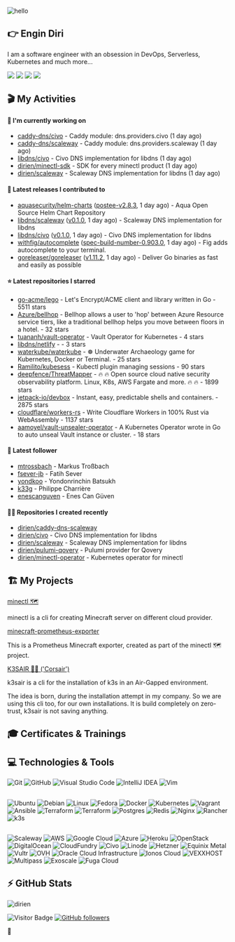 ![hello](https://media.giphy.com/media/3ornk57KwDXf81rjWM/giphy.gif)

## 👉 Engin Diri

I am a software engineer with an obsession in DevOps, Serverless, Kubernetes and much more...

[![](https://img.shields.io/badge/-@__ediri-%231DA1F2?style=for-the-badge&logo=twitter&logoColor=ffffff)](https://twitter.com/_ediri)
[![](https://img.shields.io/badge/-@dirien-%23181717?style=for-the-badge&logo=github)](https://github.com/dirien)
[![](https://img.shields.io/badge/-@__ediri-E4405F?style=for-the-badge&logo=instagram&logoColor=white)](https://www.instagram.com/_ediri/)
[![](https://img.shields.io/badge/dirien-003366?style=for-the-badge&logo=linuxfoundation&logoColor=white)](https://openprofile.dev/profile/dirien)

## 🎬 My Activities

#### 👷 I'm currently working on

- [caddy-dns/civo](https://github.com/caddy-dns/civo) - Caddy module: dns.providers.civo (1 day ago)
- [caddy-dns/scaleway](https://github.com/caddy-dns/scaleway) - Caddy module: dns.providers.scaleway (1 day ago)
- [libdns/civo](https://github.com/libdns/civo) - Civo DNS implementation for libdns (1 day ago)
- [dirien/minectl-sdk](https://github.com/dirien/minectl-sdk) - SDK for every minectl product (1 day ago)
- [dirien/scaleway](https://github.com/dirien/scaleway) - Scaleway DNS implementation for libdns (1 day ago)

#### 🚀 Latest releases I contributed to

- [aquasecurity/helm-charts](https://github.com/aquasecurity/helm-charts) ([postee-v2.8.3](https://github.com/aquasecurity/helm-charts/releases/tag/postee-v2.8.3), 1 day ago) - Aqua Open Source Helm Chart Repository
- [libdns/scaleway](https://github.com/libdns/scaleway) ([v0.1.0](https://github.com/libdns/scaleway/releases/tag/v0.1.0), 1 day ago) - Scaleway DNS implementation for libdns
- [libdns/civo](https://github.com/libdns/civo) ([v0.1.0](https://github.com/libdns/civo/releases/tag/v0.1.0), 1 day ago) - Civo DNS implementation for libdns
- [withfig/autocomplete](https://github.com/withfig/autocomplete) ([spec-build-number-0.903.0](https://github.com/withfig/autocomplete/releases/tag/spec-build-number-0.903.0), 1 day ago) - Fig adds autocomplete to your terminal.
- [goreleaser/goreleaser](https://github.com/goreleaser/goreleaser) ([v1.11.2](https://github.com/goreleaser/goreleaser/releases/tag/v1.11.2), 1 day ago) - Deliver Go binaries as fast and easily as possible

#### ⭐ Latest repositories I starred

- [go-acme/lego](https://github.com/go-acme/lego) - Let&#39;s Encrypt/ACME client and library written in Go - 5511 stars
- [Azure/bellhop](https://github.com/Azure/bellhop) - Bellhop allows a user to &#39;hop&#39; between Azure Resource service tiers, like a traditional bellhop helps you move between floors in a hotel. - 32 stars
- [tuananh/vault-operator](https://github.com/tuananh/vault-operator) - Vault Operator for Kubernetes - 4 stars
- [libdns/netlify](https://github.com/libdns/netlify) -  - 3 stars
- [waterkube/waterkube](https://github.com/waterkube/waterkube) - ☸️ Underwater Archaeology game for Kubernetes, Docker or Terminal. - 25 stars
- [Ramilito/kubesess](https://github.com/Ramilito/kubesess) - Kubectl plugin managing sessions - 90 stars
- [deepfence/ThreatMapper](https://github.com/deepfence/ThreatMapper) - 🔥 🔥   Open source cloud native security observability platform. Linux, K8s, AWS Fargate and more. 🔥 🔥   - 1899 stars
- [jetpack-io/devbox](https://github.com/jetpack-io/devbox) - Instant, easy, predictable shells and containers. - 2875 stars
- [cloudflare/workers-rs](https://github.com/cloudflare/workers-rs) - Write Cloudflare Workers in 100% Rust via WebAssembly - 1137 stars
- [aamoyel/vault-unsealer-operator](https://github.com/aamoyel/vault-unsealer-operator) - A Kubernetes Operator wrote in Go to auto unseal Vault instance or cluster. - 18 stars

#### 👥 Latest follower

- [mtrossbach](https://github.com/mtrossbach) - Markus Troßbach
- [fsever-jb](https://github.com/fsever-jb) - Fatih Sever
- [yondkoo](https://github.com/yondkoo) - Yondonrinchin Batsukh
- [k33g](https://github.com/k33g) - Philippe Charrière
- [enescanguven](https://github.com/enescanguven) - Enes Can Güven

#### 👨‍💻 Repositories I created recently

- [dirien/caddy-dns-scaleway](https://github.com/dirien/caddy-dns-scaleway)
- [dirien/civo](https://github.com/dirien/civo) - Civo DNS implementation for libdns
- [dirien/scaleway](https://github.com/dirien/scaleway) - Scaleway DNS implementation for libdns
- [dirien/pulumi-qovery](https://github.com/dirien/pulumi-qovery) - Pulumi provider for Qovery
- [dirien/minectl-operator](https://github.com/dirien/minectl-operator) - Kubernetes operator for minectl


## 🏗️ My Projects
[minectl 🗺](https://github.com/dirien/minectl)

minectl is a cli for creating Minecraft server on different cloud provider.

[minecraft-prometheus-exporter](https://github.com/dirien/minecraft-prometheus-exporter)

This is a Prometheus Minecraft exporter, created as part of the minectl 🗺 project.

[K3SAIR 🏴‍☠️️ ('Corsair')](https://github.com/dirien/k3sair-cli)

k3sair is a cli for the installation of k3s in an Air-Gapped environment.

The idea is born, during the installation attempt in my company. So we are using this cli too, for our own
installations. It is build completely on zero-trust, k3sair is not saving anything.

## 🎓 Certificates & Trainings

<!--START_SECTION:badges-->
<!--END_SECTION:badges-->

## 💻 Technologies & Tools

![Git](https://img.shields.io/badge/git-%23F05033.svg?style=for-the-badge&logo=git&logoColor=white)
![GitHub](https://img.shields.io/badge/github-%23121011.svg?style=for-the-badge&logo=github&logoColor=white)
![Visual Studio Code](https://img.shields.io/badge/VisualStudioCode-0078d7.svg?style=for-the-badge&logo=visual-studio-code&logoColor=white)
![IntelliJ IDEA](https://img.shields.io/badge/IntelliJIDEA-000000.svg?style=for-the-badge&logo=intellij-idea&logoColor=white)
![Vim](https://img.shields.io/badge/VIM-%2311AB00.svg?style=for-the-badge&logo=vim&logoColor=white)

##

![Ubuntu](https://img.shields.io/badge/Ubuntu-E95420?style=for-the-badge&logo=ubuntu&logoColor=white)
![Debian](https://img.shields.io/badge/Debian-D70A53?style=for-the-badge&logo=debian&logoColor=white)
![Linux](https://img.shields.io/badge/Linux-FCC624?style=for-the-badge&logo=linux&logoColor=black)
![Fedora](https://img.shields.io/badge/Fedora-294172?style=for-the-badge&logo=fedora&logoColor=white)
![Docker](https://img.shields.io/badge/docker-0db7ed.svg?style=for-the-badge&logo=docker&logoColor=white)
![Kubernetes](https://img.shields.io/badge/kubernetes-326ce5.svg?style=for-the-badge&logo=kubernetes&logoColor=white)
![Vagrant](https://img.shields.io/badge/vagrant-1563FF.svg?style=for-the-badge&logo=vagrant&logoColor=white)
![Ansible](https://img.shields.io/badge/ansible-1A1918.svg?style=for-the-badge&logo=ansible&logoColor=white)
![Terraform](https://img.shields.io/badge/terraform-5835CC.svg?style=for-the-badge&logo=terraform&logoColor=white)
![Terraform](https://img.shields.io/badge/pulumi-8A3391.svg?style=for-the-badge&logo=pulumi&logoColor=white)
![Postgres](https://img.shields.io/badge/postgres-316192.svg?style=for-the-badge&logo=postgresql&logoColor=white)
![Redis](https://img.shields.io/badge/redis-DD0031.svg?style=for-the-badge&logo=redis&logoColor=white)
![Nginx](https://img.shields.io/badge/nginx-009639.svg?style=for-the-badge&logo=nginx&logoColor=white)
![Rancher](https://img.shields.io/badge/rancher-0075A8.svg?style=for-the-badge&logo=rancher&logoColor=white)
![k3s](https://img.shields.io/badge/k3s-FFC61C.svg?style=for-the-badge&logo=&logoColor=white)

##

![Scaleway](https://img.shields.io/badge/SCALEWAY-4f0599.svg?style=for-the-badge&logo=scaleway&logoColor=white)
![AWS](https://img.shields.io/badge/AWS-FF9900.svg?style=for-the-badge&logo=amazon-aws&logoColor=white)
![Google Cloud](https://img.shields.io/badge/GoogleCloud-4285F4.svg?style=for-the-badge&logo=google-cloud&logoColor=white)
![Azure](https://img.shields.io/badge/azure-0078D4.svg?style=for-the-badge&logo=microsoft-azure&logoColor=white)
![Heroku](https://img.shields.io/badge/heroku-430098.svg?style=for-the-badge&logo=heroku&logoColor=white)
![OpenStack](https://img.shields.io/badge/Openstack-f01742.svg?style=for-the-badge&logo=openstack&logoColor=white)
![DigitalOcean](https://img.shields.io/badge/DigitalOcean-0080FF.svg?style=for-the-badge&logo=DigitalOcean&logoColor=white)
![CloudFundry](https://img.shields.io/badge/CloudFoundry-0C9ED5.svg?style=for-the-badge&logo=cloudfoundry&logoColor=white)
![Civo](https://img.shields.io/badge/civo-239DFF.svg?style=for-the-badge&logo=civo&logoColor=white)
![Linode](https://img.shields.io/badge/linode-00A95C?style=for-the-badge&logo=linode&logoColor=white)
![Hetzner](https://img.shields.io/badge/hetzner-d50c2d?style=for-the-badge&logo=hetzner&logoColor=white)
![Equinix Metal](https://img.shields.io/badge/equinix--metal-d10810?style=for-the-badge&logo=equinixmetal&logoColor=white)
![Vultr](https://img.shields.io/badge/vultr-007BFC?style=for-the-badge&logo=vultr&logoColor=white)
![OVH](https://img.shields.io/badge/ovh-123F6D?style=for-the-badge&logo=ovh&logoColor=white)
![Oracle Cloud Infrastructure](https://img.shields.io/badge/Oracle_Cloud_Infrastructure-F80000?style=for-the-badge&logo=oracle&logoColor=white)
![Ionos Cloud](https://img.shields.io/badge/ionos--cloud-003D8F?style=for-the-badge&logo=ionos&logoColor=white)
![VEXXHOST](https://img.shields.io/badge/VEXXHOST-2A1659?style=for-the-badge&logo=vexxhost&logoColor=white)
![Multipass](https://img.shields.io/badge/Multipass-E95420?style=for-the-badge&logo=ubuntu&logoColor=white)
![Exoscale](https://img.shields.io/badge/Exoscale-DA291C?style=for-the-badge&logo=exoscale&logoColor=white)
![Fuga Cloud](https://img.shields.io/badge/fuga_cloud-242F4B?style=for-the-badge&logo=fugacloud&logoColor=white)

## ⚡ GitHub Stats

![dirien](https://github-readme-stats.vercel.app/api?username=dirien&show_icons=true&count_private=true&theme=dracula)

![Visitor Badge](https://visitor-badge.laobi.icu/badge?page_id=dirien)
[![GitHub followers](https://img.shields.io/github/followers/dirien.svg?style=social&label=Follow&maxAge=2592000)](https://github.com/dirien?tab=followers)

🧿
